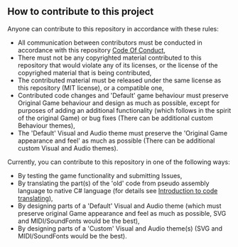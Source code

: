 ## How to contribute to this project

Anyone can contribute to this repository in accordance with these rules:
<ul>
<li>All communication between contributors must be conducted in accordance with this repository 
	<a href="https://github.com/rajko-horvat/OpenCiv1/blob/master/.github/code_of_conduct.md">Code Of Conduct</a>,</li>
<li>There must not be any copyrighted material contributed to this repository that would violate any of its licenses, or the license of the copyrighed material that is being contributed,</li>
<li>The contributed material must be released under the same license as this repository (MIT license), or a compatible one,</li>
<li>Contributed code changes and 'Default' game behaviour must preserve Original Game behaviour and design as much as possible, 
	except for purposes of adding an additional functionality (which follows in the spirit of the original Game) or bug fixes (There can be additional custom Behaviour themes),</li>
<li>The 'Default' Visual and Audio theme must preserve the 'Original Game appearance and feel' as much as possible (There can be additional custom Visual and Audio themes).</li>
</ul>

Currently, you can contribute to this repository in one of the following ways:
<ul>
<li>By testing the game functionality and submitting Issues,</li>
<li>By translating the part(s) of the 'old' code from pseudo assembly language to native C# language (for details see <a href="https://github.com/rajko-horvat/OpenCiv1/wiki/Introduction-to-code-translating">Introduction to code translating</a>),</li>
<li>By designing parts of a 'Default' Visual and Audio theme (which must preserve original Game appearance and feel as much as possible, SVG and MIDI/SoundFonts would be the best),</li>
<li>By designing parts of a 'Custom' Visual and Audio theme(s) (SVG and MIDI/SoundFonts would be the best).</li>
</ul>
